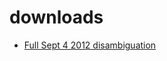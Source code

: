 downloads
=========

* [Full Sept 4 2012 disambiguation](https://s3.amazonaws.com/funginstitute/full.sqlite3)